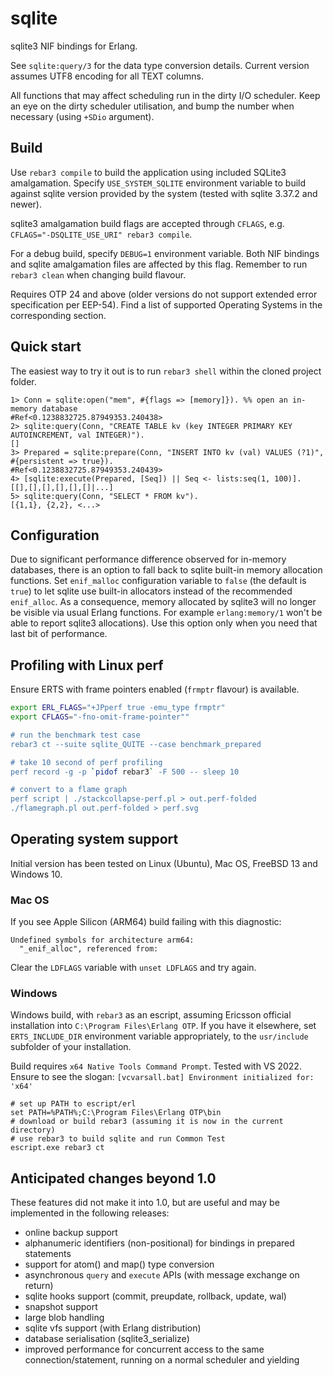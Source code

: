 # sqlite
sqlite3 NIF bindings for Erlang.

See `sqlite:query/3` for the data type conversion details. Current version
assumes UTF8 encoding for all TEXT columns.

All functions that may affect scheduling run in the dirty I/O scheduler.
Keep an eye on the dirty scheduler utilisation, and bump the number when
necessary (using `+SDio` argument).

## Build
Use `rebar3 compile` to build the application using included SQLite3
amalgamation. Specify `USE_SYSTEM_SQLITE` environment variable to
build against sqlite version provided by the system (tested with
sqlite 3.37.2 and newer).

sqlite3 amalgamation build flags are accepted through `CFLAGS`, e.g.
`CFLAGS="-DSQLITE_USE_URI" rebar3 compile`.

For a debug build, specify `DEBUG=1` environment variable. Both
NIF bindings and sqlite amalgamation files are affected by this flag. Remember
to run `rebar3 clean` when changing build flavour.

Requires OTP 24 and above (older versions do not support extended error
specification per EEP-54). Find a list of supported Operating Systems in
the corresponding section.

## Quick start
The easiest way to try it out is to run `rebar3 shell` within the cloned
project folder.

```
1> Conn = sqlite:open("mem", #{flags => [memory]}). %% open an in-memory database
#Ref<0.1238832725.87949353.240438>
2> sqlite:query(Conn, "CREATE TABLE kv (key INTEGER PRIMARY KEY AUTOINCREMENT, val INTEGER)").
[]
3> Prepared = sqlite:prepare(Conn, "INSERT INTO kv (val) VALUES (?1)", #{persistent => true}).                                             
#Ref<0.1238832725.87949353.240439>
4> [sqlite:execute(Prepared, [Seq]) || Seq <- lists:seq(1, 100)].
[[],[],[],[],[],[]|...]
5> sqlite:query(Conn, "SELECT * FROM kv").
[{1,1}, {2,2}, <...>
```

## Configuration
Due to significant performance difference observed for in-memory databases,
there is an option to fall back to sqlite built-in memory allocation
functions. Set `enif_malloc` configuration variable to `false` (the default
is `true`) to let sqlite use built-in allocators instead of the recommended
`enif_alloc`. As a consequence, memory allocated by sqlite3 will no longer
be visible via usual Erlang functions. For example `erlang:memory/1` won't be
able to report sqlite3 allocations). Use this option only when you need that
last bit of performance.

## Profiling with Linux perf

Ensure ERTS with frame pointers enabled (`frmptr` flavour) is available.

```bash
export ERL_FLAGS="+JPperf true -emu_type frmptr"
export CFLAGS="-fno-omit-frame-pointer""

# run the benchmark test case
rebar3 ct --suite sqlite_QUITE --case benchmark_prepared

# take 10 second of perf profiling
perf record -g -p `pidof rebar3` -F 500 -- sleep 10

# convert to a flame graph
perf script | ./stackcollapse-perf.pl > out.perf-folded
./flamegraph.pl out.perf-folded > perf.svg
```

## Operating system support
Initial version has been tested on Linux (Ubuntu), Mac OS, FreeBSD 13 and
Windows 10.

### Mac OS
If you see Apple Silicon (ARM64) build failing with this diagnostic:
```
Undefined symbols for architecture arm64:
  "_enif_alloc", referenced from:
```
Clear the `LDFLAGS` variable with `unset LDFLAGS` and try again.

### Windows
Windows build, with `rebar3` as an escript, assuming Ericsson official installation
into `C:\Program Files\Erlang OTP`. If you have it elsewhere, set `ERTS_INCLUDE_DIR`
environment variable appropriately, to the `usr/include` subfolder of your installation.

Build requires `x64 Native Tools Command Prompt`. Tested with VS 2022. Ensure
to see the slogan: `[vcvarsall.bat] Environment initialized for: 'x64'`

```
# set up PATH to escript/erl
set PATH=%PATH%;C:\Program Files\Erlang OTP\bin
# download or build rebar3 (assuming it is now in the current directory)
# use rebar3 to build sqlite and run Common Test
escript.exe rebar3 ct
```

## Anticipated changes beyond 1.0
These features did not make it into 1.0, but are useful and may be implemented
in the following releases:
* online backup support
* alphanumeric identifiers (non-positional) for bindings in prepared statements
* support for atom() and map() type conversion
* asynchronous `query` and `execute` APIs (with message exchange on return)
* sqlite hooks support (commit, preupdate, rollback, update, wal)
* snapshot support
* large blob handling
* sqlite vfs support (with Erlang distribution)
* database serialisation (sqlite3_serialize)
* improved performance for concurrent access to the same connection/statement,
  running on a normal scheduler and yielding
